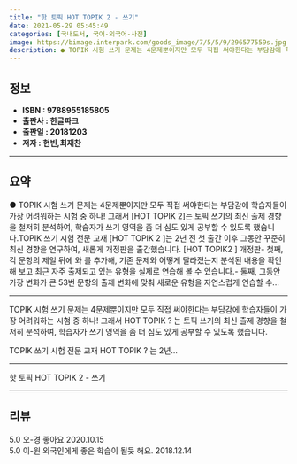 ```yaml
---
title: "핫 토픽 HOT TOPIK 2 - 쓰기"
date: 2021-05-29 05:45:49
categories: [국내도서, 국어-외국어-사전]
image: https://bimage.interpark.com/goods_image/7/5/5/9/296577559s.jpg
description: ● TOPIK 시험 쓰기 문제는 4문제뿐이지만 모두 직접 써야한다는 부담감에 학습자들이 가장 어려워하는 시험 중 하나! 그래서 [HOT TOPIK 2]는 토픽 쓰기의 최신 출제 경향을 철저히 분석하여, 학습자가 쓰기 영역을 좀 더 심도 있게 공부할 수 있도록 했습니다.TOPIK 쓰기
---
```


## **정보**

- **ISBN : 9788955185805**
- **출판사 : 한글파크**
- **출판일 : 20181203**
- **저자 : 현빈,최재찬**

------



## **요약**

●  TOPIK 시험 쓰기 문제는 4문제뿐이지만 모두 직접 써야한다는 부담감에 학습자들이 가장 어려워하는 시험 중 하나! 그래서 [HOT TOPIK 2]는 토픽 쓰기의 최신 출제 경향을 철저히 분석하여, 학습자가 쓰기 영역을 좀 더 심도 있게 공부할 수 있도록 했습니다.TOPIK 쓰기 시험 전문 교재 [HOT TOPIK 2 ]는 2년 전 첫 출간 이후 그동안 꾸준히 최신 경향을 연구하여, 새롭게 개정판을 출간했습니다. [HOT TOPIK2 ] 개정판- 첫째, 각 문항의 제일 뒤에 와 를 추가해, 기존 문제와 어떻게 달라졌는지 분석된 내용을 확인해 보고 최근 자주 출제되고 있는 유형을 실제로 연습해 볼 수 있습니다.- 둘째, 그동안 가장 변화가 큰 53번 문항의 출제 변화에 맞춰 새로운 유형을 자연스럽게 연습할 수...

------

TOPIK 시험 쓰기 문제는 4문제뿐이지만 모두 직접 써야한다는 부담감에 학습자들이 가장 어려워하는 시험 중 하나! 그래서 HOT TOPIK ? 는 토픽 쓰기의 최신 출제 경향을 철저히 분석하여, 학습자가 쓰기 영역을 좀 더 심도 있게 공부할 수 있도록 했습니다.

TOPIK 쓰기 시험 전문 교재 HOT TOPIK ? 는 2년... 

------


핫 토픽 HOT TOPIK 2 - 쓰기 

------


## **리뷰** 

5.0 오-경 좋아요 2020.10.15 <br/>5.0 이-원 외국인에게 좋은 학습이 될듯 해요. 2018.12.14 <br/>